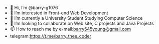 - 👋 Hi, I’m @barry-g1076
- 👀 I’m interested in Front-end Web Development
- 🌱 I’m currently a University Student Studying Computer Science
- 💞️ I’m looking to collaborate on Web site, C projects and Java Projects
- 📫 How to reach me by e-mail:barry545young@gmail.com
- telegram:https://t.me/barry_thee_coder

<!---
barry-g1076/barry-g1076 is a ✨ special ✨ repository because its `README.md` (this file) appears on your GitHub profile.
You can click the Preview link to take a look at your changes.
--->

